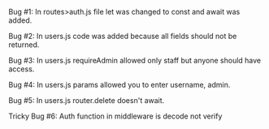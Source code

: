 Bug #1: In routes>auth.js file let was changed to const and await was added.

Bug #2: In users.js code was added because all fields should not be returned.

Bug #3: In users.js requireAdmin allowed only staff but anyone should have access.

Bug #4: In users.js params allowed you to enter username, admin.

Bug #5: In users.js router.delete doesn't await.

Tricky Bug #6: Auth function in middleware is decode not verify
